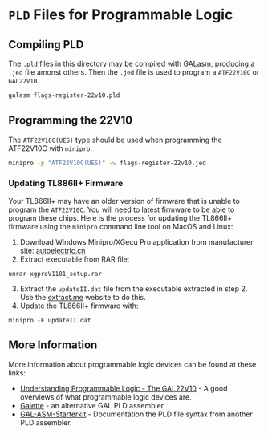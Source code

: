 # `PLD` Files for Programmable Logic

## Compiling PLD
The `.pld` files in this directory may be compiled with [GALasm](https://github.com/daveho/GALasm), producing a `.jed` file amonst others. Then the `.jed` file is used to program a `ATF22V10C` or `GAL22V10`.  

```sh
galasm flags-register-22v10.pld
```

## Programming the 22V10
The `ATF22V10C(UES)` type should be used when programming the ATF22V10C with `minipro`.

```sh
minipro -p "ATF22V10C(UES)" -w flags-register-22v10.jed
```

### Updating TL886II+ Firmware
Your TL866II+ may have an older version of firmware that is unable to program the `ATF22V10C`. You will need to latest firmware to be able to program these chips. Here is the process for updating the TL866II+ firmware using the `minipro` command line tool on MacOS and Linux:

1. Download Windows Minipro/XGecu Pro application from manufacturer site: [autoelectric.cn](http://www.autoelectric.cn/en/tl866_main.html)
2. Extract executable from RAR file:
```
unrar xgproV1181_setup.rar
```

3. Extract the `updateII.dat` file from the executable extracted in step 2. Use the [extract.me](https://extract.me) website to do this.
4. Update the TL866II+ firmware with:
```
minipro -F updateII.dat
```

## More Information
More information about programmable logic devices can be found at these links:
* [Understanding Programmable Logic - The GAL22V10](https://retrobrewcomputers.org/n8vem-pbwiki-archive/0/82152589/Programmable%20logic%20devices%20-%20v1.6.pdf) - A good overviews of what programmable logic devices are.
* [Galette](https://github.com/simon-frankau/galette) - an alternative GAL PLD assembler
* [GAL-ASM-Starterkit](https://www.mikrocontroller.net/attachment/20953/GAL-ASM-Starterkit_Manual.pdf) - Documentation the PLD file syntax from another PLD assembler.